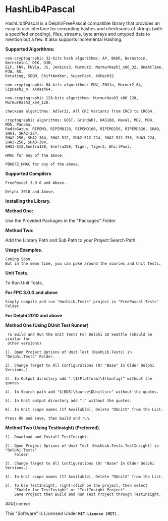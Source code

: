 # HashLib4Pascal
HashLib4Pascal is a Delphi/FreePascal compatible library that provides an easy to use interface for computing hashes and checksums of strings (with a specified encoding), files, streams, byte arrays and untyped data to mention but a few.
It also supports Incremental Hashing.

**Supported Algorithms:**

    non-cryptographic 32-bits hash algorithms: AP, BKDR, Bernstein, Bernstein1, DEK, DJB, 
    ELF, FNV, FNV1a, JS, Jenkins3, Murmur2, MurmurHash3_x86_32, OneAtTime, PJW, RS, 
    Rotating, SDBM, ShiftAndXor, SuperFast, XXHash32.

    non-cryptographic 64-bits algorithms: FNV, FNV1a, Murmur2_64, SipHash2_4, XXHash64.

    non-cryptographic 128-bits algorithms: MurmurHash3_x86_128, MurmurHash3_x64_128. 

    checksum algorithms: Adler32, All CRC Variants from CRC3 to CRC64. 

    cryptographic algorithms: GOST, Grindahl, HAS160, Haval, MD2, MD4, MD5, Panama, 
    RadioGatun, RIPEMD, RIPEMD128, RIPEMD160, RIPEMD256, RIPEMD320, SHA0, SHA1, SHA2-224,
    SHA2-256, SHA2-384, SHA2-512, SHA2-512-224, SHA2-512-256, SHA3-224, SHA3-256, SHA3-384, 
    SHA3-512,Snefru128, Snefru256, Tiger, Tiger2, WhirlPool.

    HMAC for any of the above.
    
    PBKDF2_HMAC for any of the above.

**Supported Compilers**
 
    FreePascal 3.0.0 and Above.
    
    Delphi 2010 and Above.

**Installing the Library.**

**Method One:**

 Use the Provided Packages in the "Packages" Folder.

**Method Two:**

 Add the Library Path and Sub Path to your Project Search Path.

**Usage Examples.**

    Coming Soon.
    But in the mean time, you can poke around the sources and Unit Tests.

 **Unit Tests.**

To Run Unit Tests,

**For FPC 3.0.0 and above**


    Simply compile and run "HashLib.Tests" project in "FreePascal.Tests" Folder.

**For Delphi 2010 and above**

   **Method One (Using DUnit Test Runner)**

     To Build and Run the Unit Tests For Delphi 10 Seattle (should be similar for 
     other versions)
    
    1). Open Project Options of Unit Test (HashLib.Tests) in "Delphi.Tests" Folder.
    
    2). Change Target to All Configurations (Or "Base" In Older Delphi Versions.)
    
    3). In Output directory add ".\$(Platform)\$(Config)" without the quotes.
    
    4). In Search path add "$(BDS)\Source\DUnit\src" without the quotes.
    
    5). In Unit output directory add "." without the quotes.
    
    6). In Unit scope names (If Available), Delete "DUnitX" from the List.
    
    Press Ok and save, then build and run.
    
 **Method Two (Using TestInsight) (Preferred).**

    1). Download and Install TestInsight.
    
    2). Open Project Options of Unit Test (HashLib.Tests.TestInsight) in "Delphi.Tests" 
        Folder. 

    3). Change Target to All Configurations (Or "Base" In Older Delphi Versions.)

    4). In Unit scope names (If Available), Delete "DUnitX" from the List.

    5). To Use TestInsight, right-click on the project, then select 
		"Enable for TestInsight" or "TestInsight Project".
        Save Project then Build and Run Test Project through TestInsight. 

###License

This "Software" is Licensed Under  **`MIT License (MIT)`** .